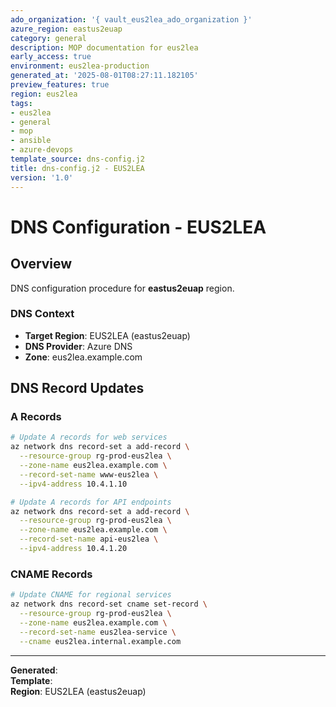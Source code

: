 ```yaml
---
ado_organization: '{ vault_eus2lea_ado_organization }'
azure_region: eastus2euap
category: general
description: MOP documentation for eus2lea
early_access: true
environment: eus2lea-production
generated_at: '2025-08-01T08:27:11.182105'
preview_features: true
region: eus2lea
tags:
- eus2lea
- general
- mop
- ansible
- azure-devops
template_source: dns-config.j2
title: dns-config.j2 - EUS2LEA
version: '1.0'
---
```



# DNS Configuration - EUS2LEA

## Overview

DNS configuration procedure for **eastus2euap** region.

### DNS Context

- **Target Region**: EUS2LEA (eastus2euap)
- **DNS Provider**: Azure DNS
- **Zone**: eus2lea.example.com

## DNS Record Updates

### A Records
```bash
# Update A records for web services
az network dns record-set a add-record \
  --resource-group rg-prod-eus2lea \
  --zone-name eus2lea.example.com \
  --record-set-name www-eus2lea \
  --ipv4-address 10.4.1.10

# Update A records for API endpoints
az network dns record-set a add-record \
  --resource-group rg-prod-eus2lea \
  --zone-name eus2lea.example.com \
  --record-set-name api-eus2lea \
  --ipv4-address 10.4.1.20
```

### CNAME Records
```bash
# Update CNAME for regional services
az network dns record-set cname set-record \
  --resource-group rg-prod-eus2lea \
  --zone-name eus2lea.example.com \
  --record-set-name eus2lea-service \
  --cname eus2lea.internal.example.com
```

---

**Generated**:   
**Template**:   
**Region**: EUS2LEA (eastus2euap)